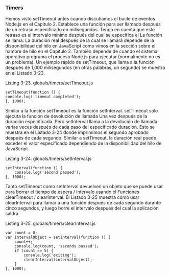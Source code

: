 ### Timers

Hemos visto setTimeout antes cuando discutíamos el bucle de eventos Node.js en el Capítulo 2. Establece una función para
ser llamado después de un retraso especificado en milisegundos. 
Tenga en cuenta que este retraso es el intervalo mínimo después del cual se especifica el
La función se llama. La duración real después de la cual se llamará depende de la disponibilidad del hilo en JavaScript
 como vimos en la sección sobre el hambre de hilo en el Capítulo 2. También depende de cuándo el sistema operativo
programa el proceso Node.js para ejecutar (normalmente no es un problema). Un ejemplo rápido de setTimeout, que llama a
la función después de 1,000 milisegundos (en otras palabras, un segundo) se muestra en el Listado 3-23.

Listing 3-23. globals/timers/setTimeout.js

```
setTimeout(function () {
console.log('timeout completed');
}, 1000);
```


Similar a la función setTimeout es la función setInterval. setTimeout solo ejecuta la función de devolución de llamada
Una vez después de la duración especificada. Pero setInterval llama a la devolución de llamada varias veces 
después de cada paso del especificado
duración. Esto se muestra en el Listado 3-24 donde imprimimos el segundo aprobado después de cada segundo. Similar a setTimeout,
la duración real puede exceder el valor especificado dependiendo de la disponibilidad del hilo de JavaScript.

Listing 3-24. globals/timers/setInterval.js

```
setInterval(function () {
    console.log('second passed');
}, 1000);
```

Tanto setTimeout como setInterval devuelven un objeto que se puede usar para borrar el tiempo de espera / intervalo usando el
Funciones clearTimeout / clearInterval. El Listado 3-25 muestra cómo usar clearInterval para llamar a una función después de
cada segundo durante cinco segundos, y luego borre el intervalo después del cual la aplicación saldrá.

Listing 3-25. globals/timers/clearInterval.js

```
var count = 0;
var intervalObject = setInterval(function () {
    count++;
    console.log(count, 'seconds passed');
    if (count == 5) {
        console.log('exiting');
        clearInterval(intervalObject);
    }
}, 1000);
```





